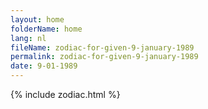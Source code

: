 ```yaml
---
layout: home
folderName: home
lang: nl
fileName: zodiac-for-given-9-january-1989
permalink: zodiac-for-given-9-january-1989
date: 9-01-1989
---
```

{% include zodiac.html %}
